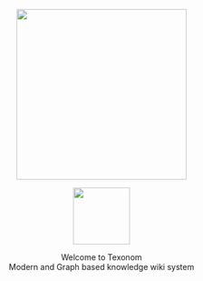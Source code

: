 <p align="center">
<img src="https://user-images.githubusercontent.com/27716524/152349063-51b1ba7e-2775-4b98-b02f-51f51c4d857b.png" style="width: 300px">
</img>
</p>

<p align="center">
  <a href="https://join.slack.com/t/texonom/shared_invite/zt-1v3c1k71e-LGXxamJ2Nbt8jM5AbX8cNg" >
<img src="https://user-images.githubusercontent.com/27716524/153995097-fb2b2aae-fc27-4846-b37c-17bdd6586a8a.png" style="height: 100px">
</img>
    </a>
</p>

<p align="center">
Welcome to Texonom
  <br/>
Modern and Graph based knowledge wiki system
</p>
